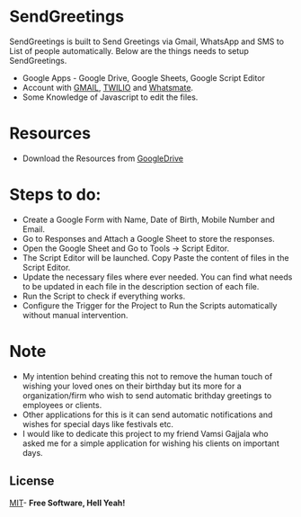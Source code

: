 # SendGreetings

SendGreetings is built to Send Greetings via Gmail, WhatsApp and SMS to List of people automatically. Below are the things needs to setup SendGreetings.

  - Google Apps - Google Drive, Google Sheets, Google Script Editor
  - Account with [GMAIL](https://mail.google.com/), [TWILIO](https://www.twilio.com/try-twilio) and [Whatsmate](https://www.whatsmate.net/whatsapp-gateway-api.html).
  - Some Knowledge of Javascript to edit the files.

# Resources
- Download the Resources from [GoogleDrive](https://bit.ly/2TpKmQW)

# Steps to do:
  - Create a Google Form with Name, Date of Birth, Mobile Number and Email.
  - Go to Responses and Attach a Google Sheet to store the responses.
  - Open the Google Sheet and Go to Tools -> Script Editor.
  - The Script Editor will be launched. Copy Paste the content of files in the Script Editor.
  - Update the necessary files where ever needed. You can find what needs to be updated in each file in the description section of each file.
  - Run the Script to check if everything works.
  - Configure the Trigger for the Project to Run the Scripts automatically without manual intervention.

# Note
  - My intention behind creating this not to remove the human touch of wishing your loved ones on their birthday but its more for a organization/firm who wish to send automatic brithday greetings to employees or clients.
  - Other applications for this is it can send automatic notifications and wishes for special days like festivals etc.
  - I would like to dedicate this project to my friend Vamsi Gajjala who asked me for a simple application for wishing his clients on important days.
  
License
----
[MIT](https://choosealicense.com/licenses/mit/)- **Free Software, Hell Yeah!**
